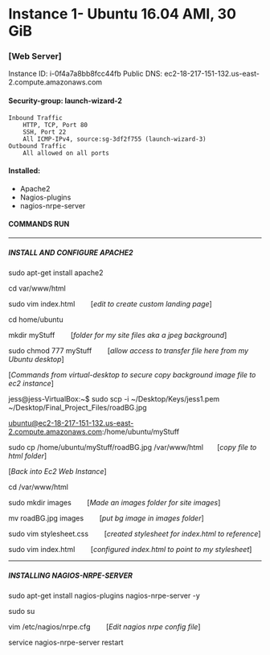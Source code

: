 # Instance 1- Ubuntu 16.04 AMI, 30 GiB
### [Web Server]

Instance ID: i-0f4a7a8bb8fcc44fb
Public DNS: ec2-18-217-151-132.us-east-2.compute.amazonaws.com

#### Security-group: launch-wizard-2
	Inbound Traffic
		HTTP, TCP, Port 80
		SSH, Port 22
		All ICMP-IPv4, source:sg-3df2f755 (launch-wizard-3)
	Outbound Traffic
		All allowed on all ports

#### Installed:
- Apache2
- Nagios-plugins
- nagios-nrpe-server


#### COMMANDS RUN
_____________________
##### INSTALL AND CONFIGURE APACHE2
sudo apt-get install apache2

cd var/www/html

sudo vim index.html	&nbsp;&nbsp;&nbsp;&nbsp;&nbsp;&nbsp;	[*edit to create custom landing page*] 

cd home/ubuntu

mkdir myStuff		&nbsp;&nbsp;&nbsp;&nbsp;&nbsp;&nbsp;	[*folder for my site files aka a jpeg background*]

sudo chmod 777 myStuff		&nbsp;&nbsp;&nbsp;&nbsp;&nbsp;&nbsp;	[*allow access to transfer file here from my Ubuntu desktop*]


[*Commands from virtual-desktop to secure copy background image file to ec2 instance*] 

jess@jess-VirtualBox:~$ sudo scp -i ~/Desktop/Keys/jess1.pem ~/Desktop/Final_Project_Files/roadBG.jpg 

ubuntu@ec2-18-217-151-132.us-east-2.compute.amazonaws.com:/home/ubuntu/myStuff	

sudo cp /home/ubuntu/myStuff/roadBG.jpg /var/www/html	&nbsp;&nbsp;&nbsp;&nbsp;&nbsp;&nbsp;[*copy file to html folder*]


[*Back into Ec2 Web Instance*]

cd /var/www/html

sudo mkdir images   	&nbsp;&nbsp;&nbsp;&nbsp;&nbsp;&nbsp;	[*Made an images folder for site images*]

mv roadBG.jpg images	&nbsp;&nbsp;&nbsp;&nbsp;&nbsp;&nbsp;	[*put bg image in images folder*]

sudo vim stylesheet.css	&nbsp;&nbsp;&nbsp;&nbsp;&nbsp;&nbsp;	[*created stylesheet for index.html to reference*]

sudo vim index.html	&nbsp;&nbsp;&nbsp;&nbsp;&nbsp;&nbsp;	[*configured index.html to point to my stylesheet*]


_____________________
##### INSTALLING NAGIOS-NRPE-SERVER

sudo apt-get install nagios-plugins nagios-nrpe-server -y

sudo su

vim /etc/nagios/nrpe.cfg	&nbsp;&nbsp;&nbsp;&nbsp;&nbsp;&nbsp;	[*Edit nagios nrpe config file*]

service nagios-nrpe-server restart	
